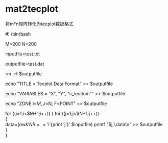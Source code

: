 # mat2tecplot
将m*n矩阵转化为tecplot数据格式

   #! /bin/bash

   M=200
   N=200

   inputfile=test.txt

   outputfile=test.dat

   rm -rf $outputfile

   echo "TITLE = Tecplot Data Format" >> $outputfile

   echo "VARIABLES = "X", "Y", "c_keatom"" >> $outputfile

   echo "ZONE I=$M, J=$N, F=POINT" >> $outputfile

   for ((i=1;i<$M+1;i++))
   {
      for ((j=1;j<$N+1;j++))  
      {   
       data=$(awk 'NR=='$i'{print $'$j'}' $inputfile)      
       printf "$j,$i,$data\n" >> $outputfile      
      }   
   }

